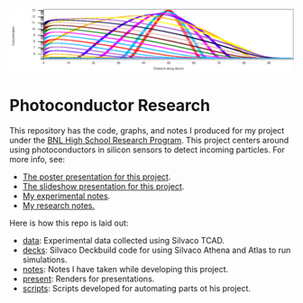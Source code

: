 ![Concentration vs. Distance (PC)](present/banner.png)
# Photoconductor Research

This repository has the code, graphs, and notes I produced for my project under the [BNL High School Research Program](https://www.bnl.gov/education/programs/program.php?q=219). This project centers around using photoconductors in silicon sensors to detect incoming particles. For more info, see:
- [The poster presentation for this project](https://gitlab.com/CodingKoopa/photoconductors/-/raw/master/present/Poster.pdf?inline=false).
- [The slideshow presentation for this project](present/Slideshow.pdf).
- [My experimental notes](notes/Experiments.pdf).
- [My research notes.](notes/Research.pdf)

Here is how this repo is laid out:
- [data](data): Experimental data collected using Silvaco TCAD.
- [decks](decks): Silvaco Deckbuild code for using Silvaco Athena and Atlas to run simulations.
- [notes](notes): Notes I have taken while developing this project.
- [present](present): Renders for presentations.
- [scripts](scripts): Scripts developed for automating parts ot his project.
